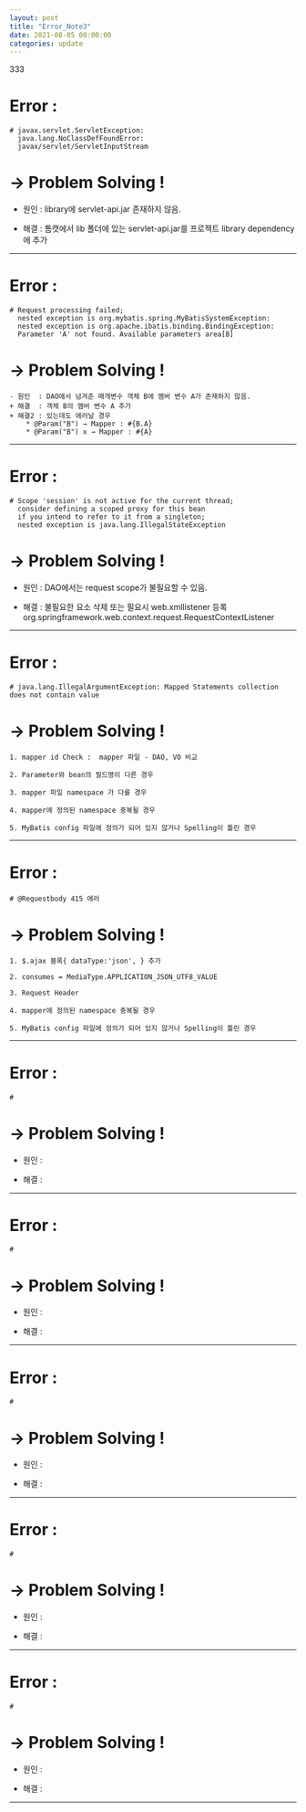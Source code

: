 ```yaml
---
layout: post
title: "Error_Note3"
date: 2021-08-05 00:00:00
categories: update
---
```


333
# Error : 
    # javax.servlet.ServletException: 
      java.lang.NoClassDefFoundError: 
      javax/servlet/ServletInputStream   

      
# → Problem Solving !
 - 원인  : library에 servlet-api.jar 존재하지 않음.
 + 해결  : 톰캣에서 lib 폴더에 있는 servlet-api.jar를 프로젝트 library dependency에 추가

- - -      

# Error : 
    # Request processing failed; 
      nested exception is org.mybatis.spring.MyBatisSystemException:
      nested exception is org.apache.ibatis.binding.BindingException: 
      Parameter 'A' not found. Available parameters area[B]

# → Problem Solving !
    - 원인  : DAO에서 넘겨준 매개변수 객체 B에 멤버 변수 A가 존재하지 않음.
    + 해결  : 객체 B의 멤버 변수 A 추가
    + 해결2 : 있는데도 에러날 경우  
        * @Param("B") → Mapper : #{B.A}
        * @Param("B") x → Mapper : #{A}
 
- - -        
 
# Error : 
    # Scope 'session' is not active for the current thread; 
      consider defining a scoped proxy for this bean 
      if you intend to refer to it from a singleton; 
      nested exception is java.lang.IllegalStateException   

# → Problem Solving !
 - 원인  : DAO에서는 request scope가 불필요할 수 있음. 
 + 해결  : 불필요한 요소 삭제 또는 필요시 web.xmllistener 등록
            <listener>
                <listener-class>
                org.springframework.web.context.request.RequestContextListener
                </listener-class>
            </listener>   

- - -      

# Error :  
    # java.lang.IllegalArgumentException: Mapped Statements collection does not contain value   

# → Problem Solving !

    1. mapper id Check :  mapper 파일 - DAO, VO 비교

    2. Parameter와 bean의 필드명이 다른 경우

    3. mapper 파일 namespace 가 다를 경우

    4. mapper에 정의된 namespace 중복될 경우

    5. MyBatis config 파일에 정의가 되어 있지 않거나 Spelling이 틀린 경우

- - -      

# Error :
    # @Requestbody 415 에러

# → Problem Solving !

    1. $.ajax 블록{ dataType:'json', } 추가

    2. consumes = MediaType.APPLICATION_JSON_UTF8_VALUE

    3. Request Header 

    4. mapper에 정의된 namespace 중복될 경우

    5. MyBatis config 파일에 정의가 되어 있지 않거나 Spelling이 틀린 경우

- - -      

# Error :
    # 

# → Problem Solving !
 - 원인  : 
 + 해결  :

- - -      

# Error :
    # 

# → Problem Solving !
 - 원인  : 
 + 해결  :

- - -      

# Error :
    # 

# → Problem Solving !
 - 원인  : 
 + 해결  :

- - -      

# Error :
    # 

# → Problem Solving !
 - 원인  : 
 + 해결  :

- - -      

# Error :
    # 

# → Problem Solving !
 - 원인  : 
 + 해결  :

- - -